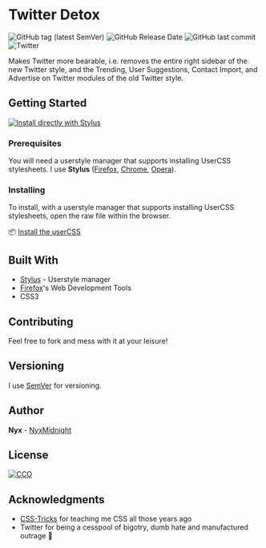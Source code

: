 # Twitter Detox

![GitHub tag (latest SemVer)](https://img.shields.io/github/tag/nyxmidnight/twitter-detox.svg) ![GitHub Release Date](https://img.shields.io/github/release-date/nyxmidnight/twitter-detox.svg) ![GitHub last commit](https://img.shields.io/github/last-commit/nyxmidnight/twitter-detox.svg) ![Twitter](https://img.shields.io/badge/thanks-twitter-blue.svg)

Makes Twitter more bearable, i.e. removes the entire right sidebar of the new Twitter style, and the Trending, User Suggestions, Contact Import, and Advertise on Twitter modules of the old Twitter style.

## Getting Started

[![Install directly with Stylus](https://img.shields.io/badge/Install%20directly%20with-Stylus-00adad.svg)](https://raw.githubusercontent.com/nyxmidnight/twitter-detox/master/twitter-detox.user.css)

### Prerequisites

You will need a userstyle manager that supports installing UserCSS stylesheets. I use **Stylus** ([Firefox](https://addons.mozilla.org/en-US/firefox/addon/styl-us/), [Chrome](https://chrome.google.com/webstore/detail/stylus/clngdbkpkpeebahjckkjfobafhncgmne), [Opera](https://addons.opera.com/en-gb/extensions/details/stylus/)).

### Installing

To install, with a userstyle manager that supports installing UserCSS stylesheets, open the raw file within the browser.

:package: [Install the userCSS](https://raw.githubusercontent.com/nyxmidnight/twitter-detox/master/twitter-detox.user.css)

## Built With

-   [Stylus](https://github.com/openstyles/stylus) - Userstyle manager
-   [Firefox](https://firefox.com/)'s Web Development Tools
-   CSS3

## Contributing

Feel free to fork and mess with it at your leisure!

## Versioning

I use [SemVer](http://semver.org/) for versioning.

## Author

**Nyx** - [NyxMidnight](https://github.com/nyxmidnight)

## License

[![CCO](https://licensebuttons.net/p/zero/1.0/88x31.png)](http://creativecommons.org/publicdomain/zero/1.0/)


## Acknowledgments

-   [CSS-Tricks](https://css-tricks.com) for teaching me CSS all those years ago
-   Twitter for being a cesspool of bigotry, dumb hate and manufactured outrage :poop:
